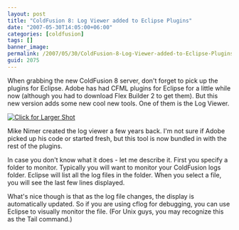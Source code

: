 ```yaml
---
layout: post
title: "ColdFusion 8: Log Viewer added to Eclipse Plugins"
date: "2007-05-30T14:05:00+06:00"
categories: [coldfusion]
tags: []
banner_image: 
permalink: /2007/05/30/ColdFusion-8-Log-Viewer-added-to-Eclipse-Plugins
guid: 2075
---
```


When grabbing the new ColdFusion 8 server, don't forget to pick up the plugins for Eclipse. Adobe has had CFML plugins for Eclipse for a little while now (although you had to download Flex Builder 2 to get them). But this new version adds some new cool new tools. One of them is the Log Viewer.
<!--more-->
<a href="http://ray.camdenfamily.com/images/logviewer.png"><img src="http://ray.camdenfamily.com/images/logviewersmall.jpg" alt="Click for Larger Shot" title="Click for Larger Shot"></a>

Mike Nimer created the log viewer a few years back. I'm not sure if Adobe picked up his code or started fresh, but this tool is now bundled in with the rest of the plugins. 

In case you don't know what it does - let me describe it. First you specify a folder to monitor. Typically you will want to monitor your ColdFusion logs folder. Eclipse will list all the log files in the folder. When you select a file, you will see the last few lines displayed. 

What's nice though is that as the log file changes, the display is automatically updated. So if you are using cflog for debugging, you can use Eclipse to visually monitor the file. (For Unix guys, you may recognize this as the Tail command.)